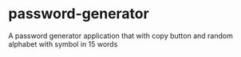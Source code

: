 # password-generator
A password generator application that with copy button and random alphabet with symbol in 15 words
